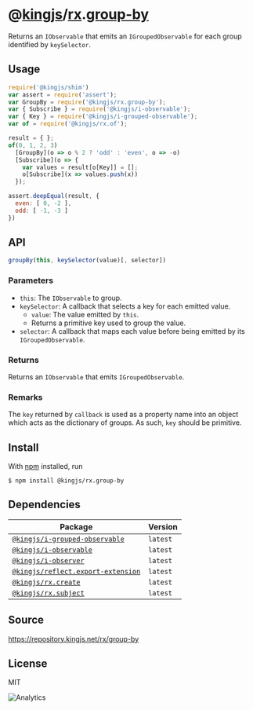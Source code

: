 # @[kingjs][@kingjs]/[rx][ns0].[group-by][ns1]
Returns an `IObservable` that emits an `IGroupedObservable` for each group identified by `keySelector`.
## Usage
```js
require('@kingjs/shim')
var assert = require('assert');
var GroupBy = require('@kingjs/rx.group-by');
var { Subscribe } = require('@kingjs/i-observable');
var { Key } = require('@kingjs/i-grouped-observable');
var of = require('@kingjs/rx.of');

result = { };
of(0, 1, 2, 3)
  [GroupBy](o => o % 2 ? 'odd' : 'even', o => -o)
  [Subscribe](o => {
    var values = result[o[Key]] = [];
    o[Subscribe](x => values.push(x))
  });

assert.deepEqual(result, {
  even: [ 0, -2 ],
  odd: [ -1, -3 ]
})
```

## API
```ts
groupBy(this, keySelector(value)[, selector])
```

### Parameters
- `this`: The `IObservable` to group.
- `keySelector`: A callback that selects a key for each emitted value.
  - `value`: The value emitted by `this`.
  - Returns a primitive key used to group the value.
- `selector`: A callback that maps each value before being  emitted by its `IGroupedObservable`.
### Returns
Returns an `IObservable` that emits `IGroupedObservable`.
### Remarks
The `key` returned by `callback` is used as a property name into an object which acts as the dictionary of groups. As such, `key` should be primitive.

## Install
With [npm](https://npmjs.org/) installed, run
```
$ npm install @kingjs/rx.group-by
```
## Dependencies
|Package|Version|
|---|---|
|[`@kingjs/i-grouped-observable`](https://www.npmjs.com/package/@kingjs/i-grouped-observable)|`latest`|
|[`@kingjs/i-observable`](https://www.npmjs.com/package/@kingjs/i-observable)|`latest`|
|[`@kingjs/i-observer`](https://www.npmjs.com/package/@kingjs/i-observer)|`latest`|
|[`@kingjs/reflect.export-extension`](https://www.npmjs.com/package/@kingjs/reflect.export-extension)|`latest`|
|[`@kingjs/rx.create`](https://www.npmjs.com/package/@kingjs/rx.create)|`latest`|
|[`@kingjs/rx.subject`](https://www.npmjs.com/package/@kingjs/rx.subject)|`latest`|
## Source
https://repository.kingjs.net/rx/group-by
## License
MIT

![Analytics](https://analytics.kingjs.net/rx/group-by)

[@kingjs]: https://www.npmjs.com/package/kingjs
[ns0]: https://www.npmjs.com/package/@kingjs/rx
[ns1]: https://www.npmjs.com/package/@kingjs/rx.group-by
